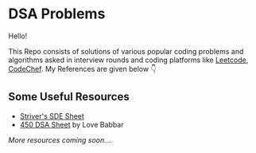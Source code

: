 # DSA Problems

Hello!

This Repo consists of solutions of various popular coding problems and algorithms asked in interview rounds and coding platforms like [Leetcode](https://leetcode.com/), [CodeChef](https://www.codechef.com/).
My References are given below 👇


## Some Useful Resources
- [Striver's SDE Sheet](https://takeuforward.org/interviews/strivers-sde-sheet-top-coding-interview-problems/)
- [450 DSA Sheet](https://www.geeksforgeeks.org/dsa-sheet-by-love-babbar/) by Love Babbar

*More resources coming soon....*

